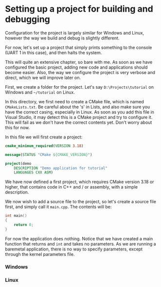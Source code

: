 # Setting up a project for building and debugging

Configuration for the project is largely similar for Windows and Linux, however the way we build and debug is slightly different.

For now, let's set up a project that simply prints something to the console (UART 1 in this case), and then halts the system.

This will quite an extensive chapter, so bare with me. As soon as we have configured the basic project, adding new code and applications should become easier.
Also, the way we configure the project is very verbose and direct, which we will improve later on.

First, we create a folder for the project. Let's say `D:\Projects\tutorial` on Windows and `~/tutorial` on Linux.

In this directory, we first need to create a CMake file, which is named `CMakeLists.txt`. Be careful about the 's' in Lists, and also make sure you have the correct casing, especially in Linux.
As soon as you add this file in Visual Studio, it may detect this is a CMake project and try to configure it. This will fail as we don't have the correct contents yet. Don't worry about this for now.

In this file we will first create a project:

```cmake
cmake_minimum_required(VERSION 3.18)

message(STATUS "CMake ${CMAKE_VERSION}")

project(demo
    DESCRIPTION "Demo application for tutorial"
    LANGUAGES CXX ASM)

```

We have now defined a first project, which requires CMake version 3.18 or higher, that contains code in C++ and / or assembly, with a simple description.

We now wish to add a source file to the project, so let's create a source file first, and simply call it `main.cpp`. The contents will be:

```cpp
int main()
{
    return 0;
}
```

For now the application does nothing. Notice that we have created a main function that returns and `int` and takes no parameters. As we are running a baremetal application, there is no way to specify parameters, except through the kernel parameters file.


### Windows

### Linux

